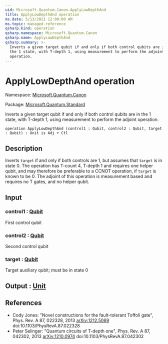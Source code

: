 ```yaml
---
uid: Microsoft.Quantum.Canon.ApplyLowDepthAnd
title: ApplyLowDepthAnd operation
ms.date: 5/13/2021 12:00:00 AM
ms.topic: managed-reference
qsharp.kind: operation
qsharp.namespace: Microsoft.Quantum.Canon
qsharp.name: ApplyLowDepthAnd
qsharp.summary: >-
  Inverts a given target qubit if and only if both control qubits are in
  the 1 state, with T-depth 1, using measurement to perform the adjoint
  operation.
---
```


# ApplyLowDepthAnd operation

Namespace: [Microsoft.Quantum.Canon](xref:Microsoft.Quantum.Canon)

Package: [Microsoft.Quantum.Standard](https://nuget.org/packages/Microsoft.Quantum.Standard)


Inverts a given target qubit if and only if both control qubits are inthe 1 state, with T-depth 1, using measurement to perform the adjointoperation.

```qsharp
operation ApplyLowDepthAnd (control1 : Qubit, control2 : Qubit, target : Qubit) : Unit is Adj + Ctl
```


## Description

Inverts `target` if and only if both controls are 1, but assumes that`target` is in state 0.  The operation has T-count 4, T-depth 1 andrequires one helper qubit, and may therefore be preferable to a CCNOToperation, if `target` is known to be 0.  The adjoint of this operationis measurement based and requires no T gates, and no helper qubit.

## Input

### control1 : [Qubit](xref:microsoft.quantum.qsharp.valueliterals#qubit-literals)

First control qubit


### control2 : [Qubit](xref:microsoft.quantum.qsharp.valueliterals#qubit-literals)

Second control qubit


### target : [Qubit](xref:microsoft.quantum.qsharp.valueliterals#qubit-literals)

Target auxiliary qubit; must be in state 0



## Output : [Unit](xref:microsoft.quantum.qsharp.valueliterals#unit-literal)



## References

- Cody Jones: "Novel constructions for the fault-tolerant Toffoli gate",  Phys. Rev. A 87, 022328, 2013  [arXiv:1212.5069](https://arxiv.org/abs/1212.5069)  doi:10.1103/PhysRevA.87.022328- Peter Selinger: "Quantum circuits of T-depth one",  Phys. Rev. A 87, 042302, 2013  [arXiv:1210.0974](https://arxiv.org/abs/1210.0974)  doi:10.1103/PhysRevA.87.042302
